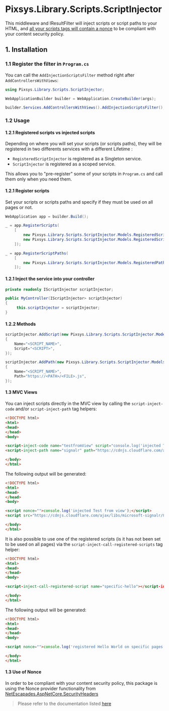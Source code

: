 
# Pixsys.Library.Scripts.ScriptInjector

This middleware and IResultFilter will inject scripts or script paths to your HTML, and [all your scripts tags will contain a nonce](https://github.com/andrewlock/NetEscapades.AspNetCore.SecurityHeaders?tab=readme-ov-file#using-nonces-and-generated-hashes-with-content-security-policy) to be compliant with your content security policy.

## 1. Installation

### 1.1 Register the filter in `Program.cs`

You can call the `AddInjectionScriptsFilter` method right after `AddControllersWithViews`:

```csharp
using Pixsys.Library.Scripts.ScriptInjector;

WebApplicationBuilder builder = WebApplication.CreateBuilder(args);

builder.Services.AddControllersWithViews().AddInjectionScriptsFilter();
```

### 1.2 Usage

#### 1.2.1 Registered scripts vs injected scripts

Depending on where you will set your scripts (or scripts paths), they will be registered in two differents services with a different Lifetime :

- `RegisteredScriptInjector` is registered as a Singleton service.
- `ScriptInjector` is registered as a scoped service.

This allows you to "pre-register" some of your scripts in `Program.cs` and call them only when you need them.

#### 1.2.1 Register scripts

Set your scripts or scripts paths and specify if they must be used on all pages or not.

```csharp
WebApplication app = builder.Build();

_ = app.RegisterScripts(
    [
        new Pixsys.Library.Scripts.ScriptInjector.Models.RegisteredScript { Name = "global-hello", Script = "console.log('registered Hello World on all pages');", UseOnAllPages = true },
        new Pixsys.Library.Scripts.ScriptInjector.Models.RegisteredScript { Name = "specific-hello", Script = "console.log('registered Hello World on specific pages');", UseOnAllPages = false },
    ]);    

_ = app.RegisterScriptPaths(
    [
        new Pixsys.Library.Scripts.ScriptInjector.Models.RegisteredPath { Name = "global-path-1", Path = "<FILE_PATH_DOT_JS>", UseOnAllPages = true },
    ]);   

```


#### 1.2.1 Inject the service into your controller

```csharp
private readonly IScriptInjector scriptInjector;

public MyController(IScriptInjector> scriptInjector)
{
     this.scriptInjector = scriptInjector;
}
```

#### 1.2.2 Methods

```csharp
scriptInjector.AddScript(new Pixsys.Library.Scripts.ScriptInjector.Models.InjectedScript
{
    Name="<SCRIPT_NAME>",
    Script="<SCRIPT>",
});

scriptInjector.AddPath(new Pixsys.Library.Scripts.ScriptInjector.Models.InjectedPath
{
    Name="<SCRIPT_NAME>",
    Path="https://<PATH>/<FILE>.js",
});
```

#### 1.3 MVC Views

You can inject scripts directly in the MVC view by calling the `script-inject-code` and/or `script-inject-path` tag helpers:

```html
<!DOCTYPE html>
<html>
<head>
</head>
<body>

<script-inject-code name="testfromView" script="console.log('injected Test from view');"></script-inject-code>
<script-inject-path name="signalr" path="https://cdnjs.cloudflare.com/ajax/libs/microsoft-signalr/8.0.0/signalr.min.js"></script-inject-path>

</body>
</html>
```
The following output will be generated:

```html
<!DOCTYPE html>
<html>
<head>
</head>
<body>

<script nonce="">console.log('injected Test from view');</script>
<script src="https://cdnjs.cloudflare.com/ajax/libs/microsoft-signalr/8.0.0/signalr.min.js" nonce=""></script>

</body>
</html>
```

It is also possible to use one of the registered scripts (is it has not been set to be used on all pages) via the `script-inject-call-registered-scripts` tag helper:

```html
<!DOCTYPE html>
<html>
<head>
</head>
<body>

<script-inject-call-registered-script name="specific-hello"></script-inject-call-registered-script>

</body>
</html>
```
The following output will be generated:

```html
<!DOCTYPE html>
<html>
<head>
</head>
<body>

<script nonce="">console.log('registered Hello World on specific pages');</script>

</body>
</html>
```
#### 1.3 Use of Nonce

In order to be compliant with your content security policy, this package is using the Nonce provider functionality from [NetEscapades.AspNetCore.SecurityHeaders](https://github.com/andrewlock/NetEscapades.AspNetCore.SecurityHeaders?tab=readme-ov-file#using-nonces-and-generated-hashes-with-content-security-policy)

> Please refer to the documentation listed [here](https://github.com/andrewlock/NetEscapades.AspNetCore.SecurityHeaders?tab=readme-ov-file#using-nonces-and-generated-hashes-with-content-security-policy)

